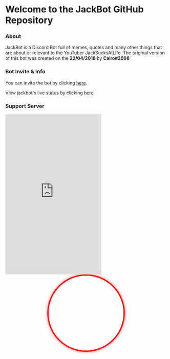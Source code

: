 # Welcome to the JackBot GitHub Repository

### About
JackBot is a Discord Bot full of memes, quotes and many other things that are about or relevant to the YouTuber JackSucksAtLife. The original version of this bot was created on the **22/04/2018** by **Cairo#2098**

### Bot Invite & Info
You can invite the bot by clicking [here](https://discordapp.com/oauth2/authorize?client_id=437439973751521280&permissions=8&scope=bot).

View jackbot's live status by clicking [here](https://cairo2k18.github.io/jackbot/status).

### Support Server
<iframe src="https://discordapp.com/widget?id=437423842244165633&theme=dark" width="300" height="500" allowtransparency="true" frameborder="0"></iframe>

<div class="content center" style="text-align: center;"><img style="border: 4px solid #ff0000; background-position: center center; box-shadow: rgba(255, 58, 58, 0.8) 0px 0px 8px; width: 234px; height: 234px; border-radius: 256px; display: block; margin-left: auto; margin-right: auto;" src="https://pbs.twimg.com/profile_images/1012194400598814720/jAu6uGE3_400x400.jpg" />
